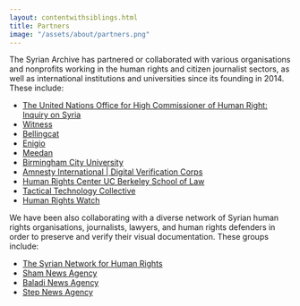 ```yaml
---
layout: contentwithsiblings.html
title: Partners
image: "/assets/about/partners.png"
---
```

The Syrian Archive has partnered or collaborated with various organisations and nonprofits working in the human rights and citizen journalist sectors, as well as international institutions and universities since its founding in 2014. These include:

- [The United Nations Office for High Commissioner of Human Right: Inquiry on Syria](http://www.ohchr.org/EN/HRBodies/HRC/IICISyria/Pages/IndependentInternationalCommission.aspx)
- [Witness](https://witness.org/)
- [Bellingcat](https://www.bellingcat.com/)
- [Enigio](https://www.enigio.com/)
- [Meedan](https://meedan.com/en/)
- [Birmingham City University](https://www.bcu.ac.uk/)
- [Amnesty International | Digital Verification Corps](https://www.theengineroom.org/digital-verification-corps/)
- [Human Rights Center UC Berkeley School of Law](https://www.law.berkeley.edu/research/human-rights-center/)
- [Tactical Technology Collective](https://tacticaltech.org/)
- [Human Rights Watch](https://www.hrw.org/)

We have been also collaborating with a diverse network of Syrian human rights organisations, journalists, lawyers, and human rights defenders in order to preserve and verify their visual documentation. These groups include:

- [The Syrian Network for Human Rights](http://sn4hr.org/)
- [Sham News Agency](https://www.facebook.com/ShaamNetwork.Arabic/)
- [Baladi News Agency](https://www.baladi-news.com/en/)
- [Step News Agency](http://stepagency-sy.net/en)
